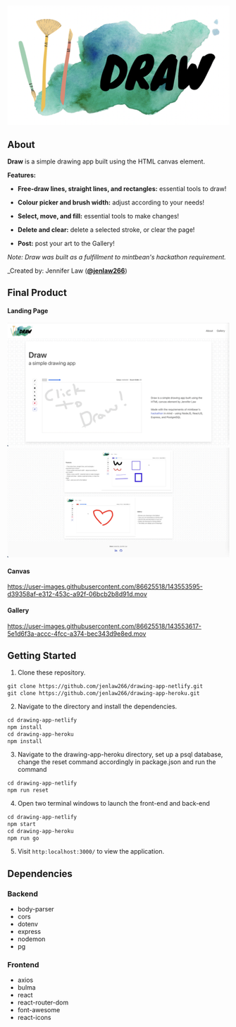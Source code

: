 ![Draw](https://github.com/jenlaw266/drawing-app-netlify/blob/master/src/components/draw-logo.png)

## About

**Draw** is a simple drawing app built using the HTML canvas element.

**Features:**

- **Free-draw lines, straight lines, and rectangles:** essential tools to draw!

- **Colour picker and brush width:** adjust according to your needs!

- **Select, move, and fill:** essential tools to make changes!

- **Delete and clear:** delete a selected stroke, or clear the page!

- **Post:** post your art to the Gallery!

_Note: Draw was built as a fulfillment to mintbean's hackathon requirement._

\_Created by: Jennifer Law ([**@jenlaw266**](https://github.com/jenlaw266))

## Final Product

#### Landing Page

![Home](https://github.com/jenlaw266/drawing-app-netlify/blob/master/Home1.png)
![Home](https://github.com/jenlaw266/drawing-app-netlify/blob/master/Home2.png)

#### Canvas

https://user-images.githubusercontent.com/86625518/143553595-d39358af-e312-453c-a92f-06bcb2b8d91d.mov


#### Gallery

https://user-images.githubusercontent.com/86625518/143553617-5e1d6f3a-accc-4fcc-a374-bec343d9e8ed.mov


## Getting Started

1. Clone these
   repository.

```
git clone https://github.com/jenlaw266/drawing-app-netlify.git
git clone https://github.com/jenlaw266/drawing-app-heroku.git
```

2. Navigate to the directory and install the dependencies.

```
cd drawing-app-netlify
npm install
cd drawing-app-heroku
npm install
```

3. Navigate to the drawing-app-heroku directory, set up a psql database, change the reset command accordingly in package.json and run the command

```
cd drawing-app-netlify
npm run reset
```

4. Open two terminal windows to launch the front-end and back-end

```
cd drawing-app-netlify
npm start
cd drawing-app-heroku
npm run go

```

5. Visit `http:localhost:3000/` to view the application.

## Dependencies

### Backend

- body-parser
- cors
- dotenv
- express
- nodemon
- pg

### Frontend

- axios
- bulma
- react
- react-router-dom
- font-awesome
- react-icons
